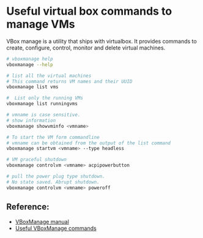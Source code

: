 # Useful virtual box commands to manage VMs
VBox manage is a utility that ships with virtualbox. It provides commands to create, configure, control, monitor and delete virtual machines.

```Bash
# vboxmanage help
vboxmanage --help

# list all the virtual machines
# This command returns VM names and their UUID
vboxmanage list vms

#  List only the running VMs
vboxmanage list runningvms

# vmname is case sensitive.
# show information
vboxmanage showvminfo <vmname>

# To start the VM form commandline
# vmname can be obtained from the output of the list command
vboxmanage startvm <vmname> --type headless

# VM graceful shutdown
vboxmanage controlvm <vmname> acpipowerbutton

# pull the power plug type shutdown.
# No state saved. Abrupt shutdown.
vboxmanage controlvm <vmname> poweroff
```

## Reference:
* [VBoxManage manual](https://www.virtualbox.org/manual/ch08.html)
* [Useful VBoxManage commands](https://www.techrepublic.com/article/how-to-run-virtualbox-virtual-machines-from-the-command-line/)